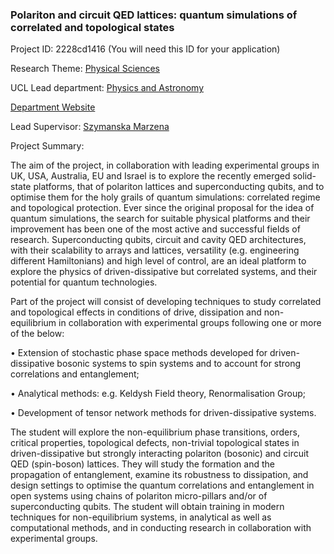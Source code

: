 ### Polariton and circuit QED lattices: quantum simulations of correlated and topological states

Project ID: 2228cd1416
(You will need this ID for your application)

Research Theme: [Physical Sciences](../themes/quantum-technologies.md)

UCL Lead department: [Physics and Astronomy](../departments/physics-and-astronomy.md)

[Department Website](https://www.ucl.ac.uk/physics-astronomy)

Lead Supervisor: [Szymanska Marzena](https://profiles.ucl.ac.uk/18776)

Project Summary:

The aim of the project, in collaboration with leading experimental groups in UK, USA,  Australia, EU and Israel is to explore the recently emerged solid-state platforms, that of polariton lattices and superconducting qubits, and to optimise them for the holy grails of quantum simulations: correlated regime and topological protection. Ever since the original proposal for the idea of quantum simulations, the search for suitable physical platforms and their improvement has been one of the most active and successful fields of research. Superconducting qubits, circuit and cavity QED architectures, with their scalability to arrays and lattices, versatility (e.g. engineering different Hamiltonians) and high level of control, are an ideal platform to explore the physics of driven-dissipative but correlated systems, and their potential for quantum technologies.

Part of the project will consist of developing techniques to study correlated and topological effects in conditions of drive, dissipation and non-equilibrium in collaboration with experimental groups following one or more of the below:

• Extension of stochastic phase space methods developed for driven-dissipative bosonic systems to spin systems and to account for strong correlations and entanglement;

• Analytical methods:  e.g. Keldysh Field theory, Renormalisation Group;

• Development of tensor network methods for driven-dissipative systems.

The student will explore the non-equilibrium phase transitions, orders, critical properties, topological defects, non-trivial topological states in driven-dissipative but strongly interacting polariton (bosonic) and circuit QED (spin-boson) lattices. They will study the formation and the propagation of entanglement, examine its robustness to dissipation, and design settings to optimise the quantum correlations and entanglement in open systems using chains of polariton micro-pillars and/or of superconducting qubits. The student will obtain training in modern techniques for non-equilibrium systems, in analytical as well as computational methods, and in conducting research in collaboration with experimental groups.
